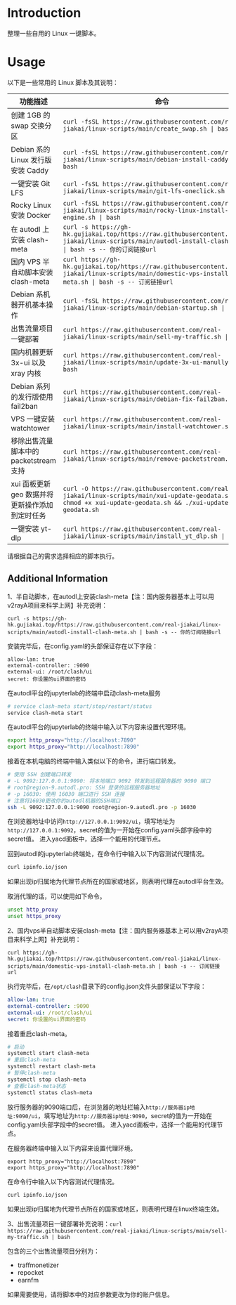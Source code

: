 # Introduction

整理一些自用的 Linux 一键脚本。

# Usage

以下是一些常用的 Linux 脚本及其说明：

| 功能描述                                         | 命令                                                                                                                   |
|--------------------------------------------------|------------------------------------------------------------------------------------------------------------------------|
| 创建 1GB 的 swap 交换分区                         | `curl -fsSL https://raw.githubusercontent.com/real-jiakai/linux-scripts/main/create_swap.sh \| bash`                    |
| Debian 系的 Linux 发行版安装 Caddy               | `curl -fsSL https://raw.githubusercontent.com/real-jiakai/linux-scripts/main/debian-install-caddy.sh \| bash`           |
| 一键安装 Git LFS                                 | `curl -fsSL https://raw.githubusercontent.com/real-jiakai/linux-scripts/main/git-lfs-oneclick.sh \| bash`               |
| Rocky Linux 安装 Docker                          | `curl -fsSL https://raw.githubusercontent.com/real-jiakai/linux-scripts/main/rocky-linux-install-docker-engine.sh \| bash` |
| 在 autodl 上安装 clash-meta                      | `curl -s https://gh-hk.gujiakai.top/https://raw.githubusercontent.com/real-jiakai/linux-scripts/main/autodl-install-clash-meta.sh \| bash -s -- 你的订阅链接url` |
| 国内 VPS 半自动脚本安装 clash-meta               | `curl https://gh-hk.gujiakai.top/https://raw.githubusercontent.com/real-jiakai/linux-scripts/main/domestic-vps-install-clash-meta.sh \| bash -s -- 订阅链接url` |
| Debian 系机器开机基本操作                         | `curl -fsSL https://raw.githubusercontent.com/real-jiakai/linux-scripts/main/debian-startup.sh \| bash`                |
| 出售流量项目一键部署                              | `curl https://raw.githubusercontent.com/real-jiakai/linux-scripts/main/sell-my-traffic.sh \| bash`                     |
| 国内机器更新 3x-ui 以及 xray 内核                 | `curl https://raw.githubusercontent.com/real-jiakai/linux-scripts/main/update-3x-ui-manully.sh \| bash`                |
| Debian 系列的发行版使用 fail2ban                  | `curl https://raw.githubusercontent.com/real-jiakai/linux-scripts/main/debian-fix-fail2ban.sh \| bash`                 |
| VPS 一键安装 watchtower                          | `curl https://raw.githubusercontent.com/real-jiakai/linux-scripts/main/install-watchtower.sh \| bash`                   |
| 移除出售流量脚本中的 packetstream 支持            | `curl https://raw.githubusercontent.com/real-jiakai/linux-scripts/main/remove-packetstream.sh \| bash`                  |
| xui 面板更新 geo 数据并将更新操作添加到定时任务   | `curl -O https://raw.githubusercontent.com/real-jiakai/linux-scripts/main/xui-update-geodata.sh && chmod +x xui-update-geodata.sh && ./xui-update-geodata.sh` |
| 一键安装 yt-dlp                                  | `curl https://raw.githubusercontent.com/real-jiakai/linux-scripts/main/install_yt_dlp.sh \| sh`                        |

请根据自己的需求选择相应的脚本执行。

## Additional Information 

1、半自动脚本，在autodl上安装clash-meta【注：国内服务器基本上可以用v2rayA项目来科学上网】补充说明：

`curl -s https://gh-hk.gujiakai.top/https://raw.githubusercontent.com/real-jiakai/linux-scripts/main/autodl-install-clash-meta.sh | bash -s -- 你的订阅链接url`

安装完毕后，在config.yaml的头部保证存在以下字段：

```
allow-lan: true
external-controller: :9090
external-ui: /root/clash/ui
secret: 你设置的ui界面的密码
```

在autodl平台的jupyterlab的终端中启动clash-meta服务

```bash
# service clash-meta start/stop/restart/status
service clash-meta start
```

在autodl平台的jupyterlab的终端中输入以下内容来设置代理环境。

```bash
export http_proxy="http://localhost:7890"
export https_proxy="http://localhost:7890"
```

接着在本机电脑的终端中输入类似以下的命令，进行端口转发。

```bash
# 使用 SSH 创建端口转发
# -L 9092:127.0.0.1:9090: 将本地端口 9092 转发到远程服务器的 9090 端口
# root@region-9.autodl.pro: SSH 登录的远程服务器地址
# -p 16030: 使用 16030 端口进行 SSH 连接
# 注意将16030更改你的autodl机器的SSH端口
ssh -L 9092:127.0.0.1:9090 root@region-9.autodl.pro -p 16030
```

在浏览器地址中访问`http://127.0.0.1:9092/ui`，填写地址为`http://127.0.0.1:9092`，secret的值为一开始在config.yaml头部字段中的secret值。
进入yacd面板中，选择一个能用的代理节点。

回到autodl的jupyterlab终端处，在命令行中输入以下内容测试代理情况。

```bash
curl ipinfo.io/json
```

如果出现ip归属地为代理节点所在的国家或地区，则表明代理在autodl平台生效。

取消代理的话，可以使用如下命令。

```bash
unset http_proxy
unset https_proxy
```

2、国内vps半自动脚本安装clash-meta【注：国内服务器基本上可以用v2rayA项目来科学上网】补充说明：

`curl https://gh-hk.gujiakai.top/https://raw.githubusercontent.com/real-jiakai/linux-scripts/main/domestic-vps-install-clash-meta.sh | bash -s -- 订阅链接url`

执行完毕后，在`/opt/clash`目录下的config.json文件头部保证以下字段：

```yaml
allow-lan: true
external-controller: :9090
external-ui: /root/clash/ui
secret: 你设置的ui界面的密码
```

接着重启clash-meta。

```bash
# 启动
systemctl start clash-meta 
# 重启clash-meta
systemctl restart clash-meta
# 暂停clash-meta
systemctl stop clash-meta
# 查看clash-meta状态
systemctl status clash-meta
```

放行服务器的9090端口后，在浏览器的地址栏输入`http://服务器ip地址:9090/ui`，填写地址为`http://服务器ip地址:9090`，secret的值为一开始在config.yaml头部字段中的secret值。 
进入yacd面板中，选择一个能用的代理节点。

在服务器终端中输入以下内容来设置代理环境。

```
export http_proxy="http://localhost:7890"
export https_proxy="http://localhost:7890"
```

在命令行中输入以下内容测试代理情况。

```
curl ipinfo.io/json
```

如果出现ip归属地为代理节点所在的国家或地区，则表明代理在linux终端生效。

3、出售流量项目一键部署补充说明：`curl https://raw.githubusercontent.com/real-jiakai/linux-scripts/main/sell-my-traffic.sh | bash`

包含的三个出售流量项目分别为：

- traffmonetizer
- repocket
- earnfm

如果需要使用，请将脚本中的对应参数更改为你的账户信息。

